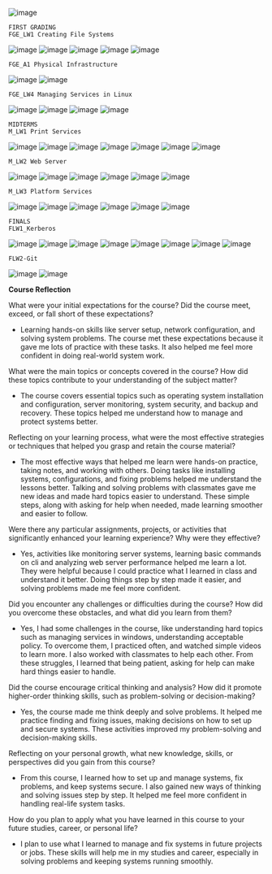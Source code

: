   ![image](https://github.com/user-attachments/assets/f3f0648c-515e-46b4-83e5-8f9a41a41205)

    FIRST GRADING
    FGE_LW1 Creating File Systems
  ![image](https://github.com/user-attachments/assets/295e7d98-abad-40de-b818-c03f470593c3)
  ![image](https://github.com/user-attachments/assets/a8b03b31-f118-453d-8e0c-df3cd6c4a92d)
  ![image](https://github.com/user-attachments/assets/13d36417-19c4-4eac-9e4e-bf56b4c9da22)
  ![image](https://github.com/user-attachments/assets/137dac31-876e-4a3c-8a8b-22febf48dab5)
  ![image](https://github.com/user-attachments/assets/6fe77904-3d4d-4a10-b1f9-9701e25b147b)

    FGE_A1 Physical Infrastructure
  ![image](https://github.com/user-attachments/assets/cf0e66cb-e002-47d6-8857-bbd63a808e62)
  ![image](https://github.com/user-attachments/assets/03300fb1-79b5-48fa-9dcf-6cf4f202984a)

    FGE_LW4 Managing Services in Linux
  ![image](https://github.com/user-attachments/assets/b4b90693-a87a-4706-b832-a94549e5031d)
  ![image](https://github.com/user-attachments/assets/04befd58-0480-43aa-9baf-81b7ca3b4dc7)
  ![image](https://github.com/user-attachments/assets/dca31448-9e77-4da6-9c4b-171edb7e614c)
  ![image](https://github.com/user-attachments/assets/6118723b-64ec-4292-a99c-12b738f16104)

    MIDTERMS
    M_LW1 Print Services
  ![image](https://github.com/user-attachments/assets/003b327e-c5a8-4af9-9191-04beee2c9703)
  ![image](https://github.com/user-attachments/assets/8289fee5-7ab0-4e53-a382-86290c4853e4)
  ![image](https://github.com/user-attachments/assets/d7adbe2a-879f-495c-ba13-72e1999f6bcb)
  ![image](https://github.com/user-attachments/assets/aa7a43e2-44b2-46c1-9157-d6c9192c4685)
  ![image](https://github.com/user-attachments/assets/1a260aec-38f8-473c-bed6-54ce09f10092)
  ![image](https://github.com/user-attachments/assets/1f8c0bb4-9b5e-4f2b-a964-f928dedbdc9e)
  ![image](https://github.com/user-attachments/assets/48c6c55e-5861-4605-b28e-9d78744708c5)

    M_LW2 Web Server
  ![image](https://github.com/user-attachments/assets/88fa68f5-4de9-4f28-8968-7bfb9f102f0b)
  ![image](https://github.com/user-attachments/assets/a15252c1-fb74-4da4-a0f2-32d4ca12a901)
  ![image](https://github.com/user-attachments/assets/2f65a240-931d-48ba-8d3b-7609d97739d8)
  ![image](https://github.com/user-attachments/assets/508f9c72-9f36-489d-a72d-88c032bb4a13)
  ![image](https://github.com/user-attachments/assets/c27dbab7-6807-49ce-b6c5-3b1242bafa9e)
  ![image](https://github.com/user-attachments/assets/19dd7243-a9b8-4d86-ae99-afeea6ba44fb)

    M_LW3 Platform Services
  ![image](https://github.com/user-attachments/assets/3c393c3f-638b-42b9-a0d8-6322ecfec13f)
  ![image](https://github.com/user-attachments/assets/6151f918-6de1-4e6c-afd6-f2f8921af5e4)
  ![image](https://github.com/user-attachments/assets/8fcabc22-2324-4d53-9a4e-f73922063605)
  ![image](https://github.com/user-attachments/assets/773833a5-9e1a-496b-abdf-e261f9ff1516)
  ![image](https://github.com/user-attachments/assets/6a842f42-1732-4231-ad14-4b0907badca4)
  ![image](https://github.com/user-attachments/assets/5b63b4fc-8d13-47b5-9058-2fb1109c8535)

    FINALS
    FLW1_Kerberos
  ![image](https://github.com/user-attachments/assets/c31513e8-a6ca-430a-b473-3e0ed950ac6c)
  ![image](https://github.com/user-attachments/assets/f2fbcc29-0377-4925-8a7c-158eafea53ac)
  ![image](https://github.com/user-attachments/assets/ca9cd99b-168a-4b4a-bf39-9e8a3c267d79)
  ![image](https://github.com/user-attachments/assets/a0057f80-93fc-4d5c-bdc1-8e9bc2896e01)
  ![image](https://github.com/user-attachments/assets/7d2dbada-c476-465f-8485-0906099cc4db)
  ![image](https://github.com/user-attachments/assets/3db7f8d0-83a7-4ab0-9006-43859b5acfdf)
  ![image](https://github.com/user-attachments/assets/424f71a3-b9d5-48e3-8a5b-397bdc9254df)
  ![image](https://github.com/user-attachments/assets/e670b13e-4183-4225-ab7e-8c3885167e98)

    FLW2-Git
  ![image](https://github.com/user-attachments/assets/a77be3cb-162d-4b37-ae65-314e6eb3b5ff)
  ![image](https://github.com/user-attachments/assets/ed3fd242-0152-4739-9169-4b5bb2f86d73)

**Course Reflection**

What were your initial expectations for the course? Did the course meet,
exceed, or fall short of these expectations?
- Learning hands-on skills like server setup, network configuration, and solving system problems. The course met these expectations because it gave me lots of practice with these tasks. It also helped me feel more confident in doing real-world system work.

What were the main topics or concepts covered in the course? How did
these topics contribute to your understanding of the subject matter?
- The course covers essential topics such as operating system installation and configuration, server monitoring, system security, and backup and recovery. These topics helped me understand how to manage and protect systems better.

Reflecting on your learning process, what were the most effective
strategies or techniques that helped you grasp and retain the course
material?
- The most effective ways that helped me learn were hands-on practice, taking notes, and working with others. Doing tasks like installing systems, configurations, and fixing problems helped me understand the lessons better. Talking and solving problems with classmates gave me new ideas and made hard topics easier to understand. These simple steps, along with asking for help when needed, made learning smoother and easier to follow.

Were there any particular assignments, projects, or activities that
significantly enhanced your learning experience? Why were they
effective?
- Yes, activities like monitoring server systems, learning basic commands on cli and analyzing web server performance helped me learn a lot. They were helpful because I could practice what I learned in class and understand it better. Doing things step by step made it easier, and solving problems made me feel more confident.

Did you encounter any challenges or difficulties during the course? How
did you overcome these obstacles, and what did you learn from them? 
- Yes, I had some challenges in the course, like understanding hard topics such as managing services in windows, understanding acceptable policy. To overcome them, I practiced often, and watched simple videos to learn more. I also worked with classmates to help each other. From these struggles, I learned that being patient, asking for help can make hard things easier to handle.

Did the course encourage critical thinking and analysis? How did it
promote higher-order thinking skills, such as problem-solving or
decision-making?
- Yes, the course made me think deeply and solve problems. It helped me practice finding and fixing issues, making decisions on how to set up and secure systems. These activities improved my problem-solving and decision-making skills.

Reflecting on your personal growth, what new knowledge, skills, or
perspectives did you gain from this course?
- From this course, I learned how to set up and manage systems, fix problems, and keep systems secure. I also gained new ways of thinking and solving issues step by step. It helped me feel more confident in handling real-life system tasks.

How do you plan to apply what you have learned in this course to your
future studies, career, or personal life?
- I plan to use what I learned to manage and fix systems in future projects or jobs. These skills will help me in my studies and career, especially in solving problems and keeping systems running smoothly. 

